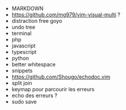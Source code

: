  - MARKDOWN
 - https://github.com/mg979/vim-visual-multi ?
 - distraction free goyo
 - undo tree
 - terminal
 - php
 - javascript
 - typescript
 - python
 - better whitespace
 - snippets
 - https://github.com/Shougo/echodoc.vim
 - split join
 - keymap pour parcourir les erreurs
 - echo des erreurs ?
 - sudo save
